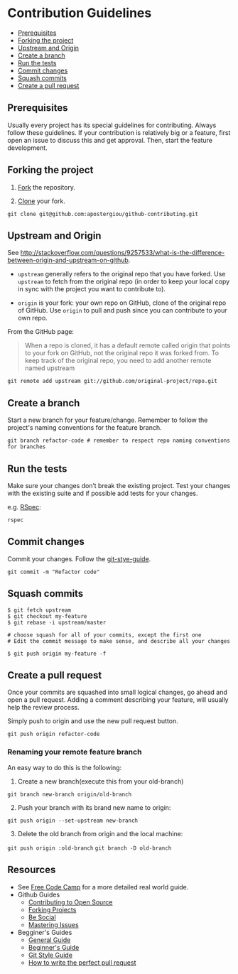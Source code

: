 # Contribution Guidelines

- [Prerequisites](#prerequisites)
- [Forking the project](#forking-the-project)
- [Upstream and Origin](#upstream-and-origin)
- [Create a branch](#create-a-branch)
- [Run the tests](#run-the-tests)
- [Commit changes](#commit-changes)
- [Squash commits](#squash-commits)
- [Create a pull request](#create-a-pull-request)

## Prerequisites

Usually every project has its special guidelines for contributing. Always follow these guidelines.
If your contribution is relatively big or a feature, first open an issue to discuss this and get approval. Then, start the feature development.

## Forking the project

1. [Fork](https://help.github.com/articles/fork-a-repo/) the repository.

2. [Clone](https://help.github.com/articles/cloning-a-repository/) your fork.

  ```shell
  git clone git@github.com:apostergiou/github-contributing.git
  ```

## Upstream and Origin

See http://stackoverflow.com/questions/9257533/what-is-the-difference-between-origin-and-upstream-on-github.

- `upstream` generally refers to the original repo that you have forked. Use `upstream` to fetch from the original repo (in order to keep your local copy in sync with the project you want to contribute to).

- `origin` is your fork: your own repo on GitHub, clone of the original repo of GitHub. Use `origin` to pull and push since you can contribute to your own repo.

From the GitHub page:

> When a repo is cloned, it has a default remote called origin that points to your fork on GitHub, not the original repo it was forked from.
To keep track of the original repo, you need to add another remote named upstream

```shell
git remote add upstream git://github.com/original-project/repo.git
```

## Create a branch

Start a new branch for your feature/change. Remember to follow the project's naming conventions for the feature branch.

```shell
git branch refactor-code # remember to respect repo naming conventions for branches
```

## Run the tests

Make sure your changes don’t break the existing project. Test your changes with the existing suite and if possible add tests for your changes.

e.g. [RSpec](https://github.com/rspec/rspec):
  ```shell
  rspec
  ```
## Commit changes

Commit your changes. Follow the [git-stye-guide](https://github.com/agis-/git-style-guide#commits).

```shell
git commit -m "Refactor code"
```

## Squash commits

```shell
$ git fetch upstream
$ git checkout my-feature
$ git rebase -i upstream/master

# choose squash for all of your commits, except the first one
# Edit the commit message to make sense, and describe all your changes

$ git push origin my-feature -f
```

## Create a pull request

Once your commits are squashed into small logical changes, go ahead and open a pull request. Adding a comment describing your feature, will usually help the review process.

Simply push to origin and use the new pull request button.

```shell
git push origin refactor-code
```

### Renaming your remote feature branch

An easy way to do this is the following:

1) Create a new branch(execute this from your old-branch)

`git branch new-branch origin/old-branch`

2) Push your branch with its brand new name to origin:

`git push origin --set-upstream new-branch`

3) Delete the old branch from origin and the local machine:

`git push origin :old-branch`
`git branch -D old-branch`

## Resources

- See [Free Code Camp](https://github.com/FreeCodeCamp/how-to-contribute-to-open-source) for a more detailed real world guide.
- Github Guides
  - [Contributing to Open Source](https://guides.github.com/activities/contributing-to-open-source/)
  - [Forking Projects](https://guides.github.com/activities/forking/)
  - [Be Social](https://guides.github.com/activities/socialize/)
  - [Mastering Issues](https://guides.github.com/features/issues/)
- Begginer's Guides
  - [General Guide](http://lornajane.net/posts/2010/contributing-to-projects-on-github)
  - [Beginner's Guide](https://akrabat.com/the-beginners-guide-to-contributing-to-a-github-project/)
  - [Git Style Guide](https://github.com/agis-/git-style-guide)
  - [How to write the perfect pull request](https://github.com/blog/1943-how-to-write-the-perfect-pull-request/)
